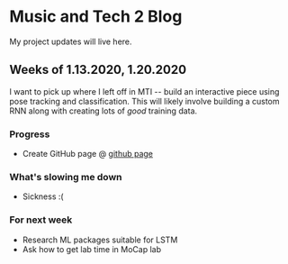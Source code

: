 # Music and Tech 2 Blog
My project updates will live here.

## Weeks of 1.13.2020, 1.20.2020
I want to pick up where I left off in MTI -- build an interactive piece using pose tracking and classification. This will likely involve building a custom RNN along with creating lots of _good_ training data.

### Progress
- Create GitHub page @ [github page](www.seanerice.github.io/mt2-blog/)

### What's slowing me down
- Sickness :(

### For next week
- Research ML packages suitable for LSTM
- Ask how to get lab time in MoCap lab
